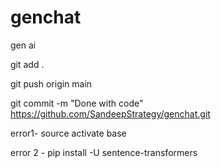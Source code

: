 # genchat
gen ai 

git add .

git push origin main

git commit -m "Done with code"
https://github.com/SandeepStrategy/genchat.git

error1-   source activate base



error 2 -  pip install -U sentence-transformers